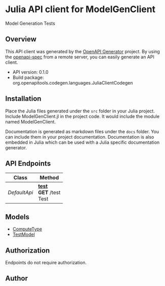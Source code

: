 # Julia API client for ModelGenClient

Model Generation Tests

## Overview
This API client was generated by the [OpenAPI Generator](https://openapi-generator.tech) project.  By using the [openapi-spec](https://openapis.org) from a remote server, you can easily generate an API client.

- API version: 0.1.0
- Build package: org.openapitools.codegen.languages.JuliaClientCodegen


## Installation
Place the Julia files generated under the `src` folder in your Julia project. Include ModelGenClient.jl in the project code.
It would include the module named ModelGenClient.

Documentation is generated as markdown files under the `docs` folder. You can include them in your project documentation.
Documentation is also embedded in Julia which can be used with a Julia specific documentation generator.

## API Endpoints

Class | Method
------------ | -------------
*DefaultApi* | [**test**](docs/DefaultApi.md#test)<br/>**GET** /test<br/>Test


## Models

 - [ComputeType](docs/ComputeType.md)
 - [TestModel](docs/TestModel.md)


<a id="authorization"></a>
## Authorization
Endpoints do not require authorization.


## Author



